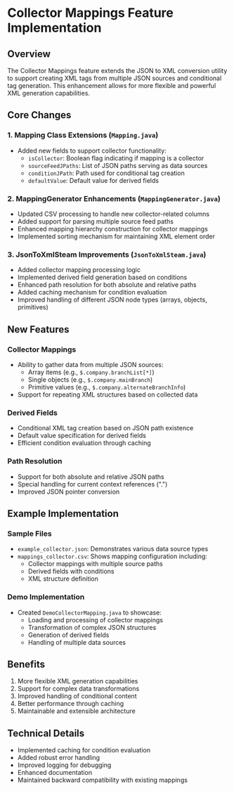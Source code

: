 # Collector Mappings Feature Implementation

## Overview
The Collector Mappings feature extends the JSON to XML conversion utility to support creating XML tags from multiple JSON sources and conditional tag generation. This enhancement allows for more flexible and powerful XML generation capabilities.

## Core Changes

### 1. Mapping Class Extensions (`Mapping.java`)
- Added new fields to support collector functionality:
  - `isCollector`: Boolean flag indicating if mapping is a collector
  - `sourceFeedJPaths`: List of JSON paths serving as data sources
  - `conditionJPath`: Path used for conditional tag creation
  - `defaultValue`: Default value for derived fields

### 2. MappingGenerator Enhancements (`MappingGenerator.java`)
- Updated CSV processing to handle new collector-related columns
- Added support for parsing multiple source feed paths
- Enhanced mapping hierarchy construction for collector mappings
- Implemented sorting mechanism for maintaining XML element order

### 3. JsonToXmlSteam Improvements (`JsonToXmlSteam.java`)
- Added collector mapping processing logic
- Implemented derived field generation based on conditions
- Enhanced path resolution for both absolute and relative paths
- Added caching mechanism for condition evaluation
- Improved handling of different JSON node types (arrays, objects, primitives)

## New Features

### Collector Mappings
- Ability to gather data from multiple JSON sources:
  - Array items (e.g., `$.company.branchList[*]`)
  - Single objects (e.g., `$.company.mainBranch`)
  - Primitive values (e.g., `$.company.alternateBranchInfo`)
- Support for repeating XML structures based on collected data

### Derived Fields
- Conditional XML tag creation based on JSON path existence
- Default value specification for derived fields
- Efficient condition evaluation through caching

### Path Resolution
- Support for both absolute and relative JSON paths
- Special handling for current context references (".")
- Improved JSON pointer conversion

## Example Implementation

### Sample Files
- `example_collector.json`: Demonstrates various data source types
- `mappings_collector.csv`: Shows mapping configuration including:
  - Collector mappings with multiple source paths
  - Derived fields with conditions
  - XML structure definition

### Demo Implementation
- Created `DemoCollectorMapping.java` to showcase:
  - Loading and processing of collector mappings
  - Transformation of complex JSON structures
  - Generation of derived fields
  - Handling of multiple data sources

## Benefits
1. More flexible XML generation capabilities
2. Support for complex data transformations
3. Improved handling of conditional content
4. Better performance through caching
5. Maintainable and extensible architecture

## Technical Details
- Implemented caching for condition evaluation
- Added robust error handling
- Improved logging for debugging
- Enhanced documentation
- Maintained backward compatibility with existing mappings 